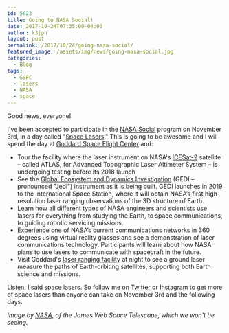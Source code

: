 ```yaml
---
id: 5623
title: Going to NASA Social!
date: 2017-10-24T07:35:09-04:00
author: k3jph
layout: post
permalink: /2017/10/24/going-nasa-social/
featured_image: /assets/img/news/going-nasa-social.jpg
categories:
  - Blog
tags:
  - GSFC
  - lasers
  - NASA
  - space
---
```

Good news, everyone!

I've been accepted to participate in the [NASA
Social](https://www.nasa.gov/connect/social/index.html) program on
November 3rd, in a day called "[Space
Lasers](https://www.nasa.gov/social/see-nasa-goddard-s-space-lasers)."
This is going to be awesome and I will spend the day at [Goddard
Space Flight Center](https://www.nasa.gov/goddard) and:

* Tour the facility where the laser instrument on NASA's
[ICESat-2](https://icesat-2.gsfc.nasa.gov/) satellite – called
ATLAS, for Advanced Topographic Laser Altimeter System – is undergoing
testing before its 2018 launch
* See the [Global Ecosystem and Dynamics
Investigation](https://science.nasa.gov/missions/gedi) (GEDI –
pronounced "Jedi") instrument as it is being built. GEDI launches
in 2019 to the International Space Station, where it will obtain
NASA’s first high-resolution laser ranging observations of the 3D
structure of Earth.
* Learn how all different types of NASA engineers and scientists
use lasers for everything from studying the Earth, to space
communications, to guiding robotic servicing missions.
* Experience one of NASA’s current communications networks in 360
degrees using virtual reality glasses and see a demonstration of
laser communications technology. Participants will learn about how
NASA plans to use lasers to communicate with spacecraft in the
future.
* Visit Goddard's [laser ranging
facility](https://www.nasa.gov/mission_pages/LRO/multimedia/LROatmoon_02.html)
at night to see a ground laser measure the paths of Earth-orbiting
satellites, supporting both Earth science and missions.

Listen, I said space lasers.  So follow me on
[Twitter](https://twitter.com/howardjp) or
[Instagram](https://www.instagram.com/k3jph/) to get more of space
lasers than anyone can take on November 3rd and the following days.

_Image by
[NASA](https://www.nasa.gov/centers/marshall/multimedia/photos/2010/photos10-094.html),
of the James Web Space Telescope, which we won't be seeing._
